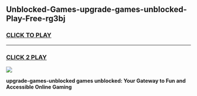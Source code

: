 
## Unblocked-Games-upgrade-games-unblocked-Play-Free-rg3bj
<h3>
<a href="https://premium76.site?title=upgrade-games-unblocked&ref=10A">CLICK TO PLAY</a></h3>
<hr>

<h3>
<a href="https://premium76.site?title=upgrade-games-unblocked&ref=10A">CLICK 2 PLAY</a>
  
</h3>

<a href="https://premium76.site?title=upgrade-games-unblocked&ref=10A"><img src="https://clearcache.store/games.png"></a>


**upgrade-games-unblocked games unblocked: Your Gateway to Fun and Accessible Online Gaming**
